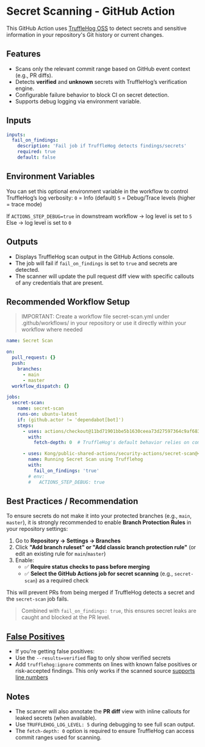 # Secret Scanning - GitHub Action

This GitHub Action uses [TruffleHog OSS](https://github.com/trufflesecurity/trufflehog) to detect secrets and sensitive information in your repository's Git history or current changes.

## Features
- Scans only the relevant commit range based on GitHub event context (e.g., PR diffs).
- Detects **verified** and **unknown** secrets with TruffleHog’s verification engine.
- Configurable failure behavior to block CI on secret detection.
- Supports debug logging via environment variable.


## Inputs

```yaml
inputs:
  fail_on_findings:
    description: 'Fail job if TruffleHog detects findings/secrets'
    required: true
    default: false
```

## Environment Variables
You can set this optional environment variable in the workflow to control TruffleHog’s log verbosity:
`0` = Info (default)
`5` = Debug/Trace levels (higher = trace mode)

If `ACTIONS_STEP_DEBUG=true` in downstream workflow -> log level is set to `5`
Else -> log level is set to `0`

## Outputs
* Displays TruffleHog scan output in the GitHub Actions console.
* The job will fail if `fail_on_findings` is set to `true` and secrets are detected.
* The scanner will update the pull request diff view with specific callouts of any credentials that are present.

## Recommended Workflow Setup
>IMPORTANT: Create a workflow file secret-scan.yml under .github/workflows/ in your repository or use it directly within your workflow where needed

```yaml
name: Secret Scan

on:
  pull_request: {}
  push:
    branches:
      - main
      - master
  workflow_dispatch: {}

jobs:
  secret-scan:
    name: secret-scan
    runs-on: ubuntu-latest
    if: (github.actor != 'dependabot[bot]')
    steps:
      - uses: actions/checkout@11bd71901bbe5b1630ceea73d27597364c9af683
        with: 
          fetch-depth: 0  # TruffleHog's default behavior relies on commit history (base -> head), so full fetch-depth is required

      - uses: Kong/public-shared-actions/security-actions/secret-scan@<tag-commit-sha> # Replace with actual tag Commit SHA
        name: Running Secret Scan using Trufflehog
        with:
          fail_on_findings: 'true'
        # env:
        #   ACTIONS_STEP_DEBUG: true
```

## Best Practices / Recommendation
To ensure secrets do not make it into your protected branches (e.g., `main`, `master`), it is strongly recommended to enable **Branch Protection Rules** in your repository settings:

1. Go to **Repository → Settings → Branches**
2. Click **"Add branch ruleset" or "Add classic branch protection rule"** (or edit an existing rule for `main`/`master`)
3. Enable:
   - ✅ **Require status checks to pass before merging**
   - ✅ **Select the GitHub Actions job for secret scanning** (e.g., `secret-scan`) as a required check

This will prevent PRs from being merged if TruffleHog detects a secret and the `secret-scan` job fails.
> Combined with `fail_on_findings: true`, this ensures secret leaks are caught and blocked at the PR level.

## [False Positives](https://docs.trufflesecurity.com/pre-commit-hooks#Ro3Lw)
* If you're getting false positives:
* Use the `--results=verified` flag to only show verified secrets
* Add `trufflehog:ignore` comments on lines with known false positives or risk-accepted findings. This only works if the scanned source [supports line numbers](https://github.com/trufflesecurity/trufflehog/blob/d6375ba92172fd830abb4247cca15e3176448c5d/pkg/engine/engine.go#L358-L365)

## Notes
* The scanner will also annotate the **PR diff** view with inline callouts for leaked secrets (when available).
* Use `TRUFFLEHOG_LOG_LEVEL: 5` during debugging to see full scan output.
* The `fetch-depth: 0` option is required to ensure TruffleHog can access commit ranges used for scanning.
